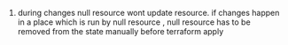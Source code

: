 1. during changes null resource wont update resource. if changes happen in a place which is run by null resource , null resource has to be removed from the state manually before terraform apply